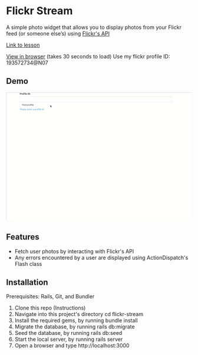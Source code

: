 # Flickr Stream

A simple photo widget that allows you to display photos from your Flickr feed (or someone else’s) using [Flickr's API](https://www.flickr.com/services/api/)

[Link to lesson](https://www.theodinproject.com/paths/full-stack-ruby-on-rails/courses/ruby-on-rails/lessons/using-an-api)

[View in browser](https://shielded-headland-52870.herokuapp.com/) (takes 30 seconds to load) Use my flickr profile ID: 193572734@N07


## Demo
![Flickr Demo](flickr-stream.gif)
## Features

<ul>
   <li>Fetch user photos by interacting with Flickr's API</li>
   <li>Any errors encountered by a user are displayed using ActionDispatch's Flash class</li>
</ul>
   
## Installation

Prerequisites: Rails, Git, and Bundler

   1. Clone this repo (Instructions)
   2. Navigate into this project's directory cd flickr-stream
   3. Install the required gems, by running bundle install
   4. Migrate the database, by running rails db:migrate
   5. Seed the database, by running rails db:seed
   6. Start the local server, by running rails server
   7. Open a browser and type http://localhost:3000


